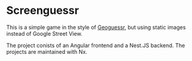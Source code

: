 # Screenguessr

This is a simple game in the style of [Geoguessr](https://www.geoguessr.com/), but using static images instead of Google Street View.

The project conists of an Angular frontend and a Nest.JS backend. The projects are maintained with Nx.
